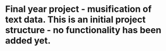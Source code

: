 # Final year project - musification of text data. This is an initial project structure - no functionality has been added yet.
